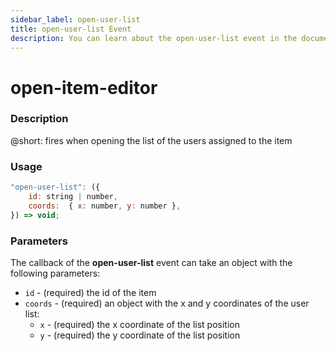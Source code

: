 ```yaml
---
sidebar_label: open-user-list
title: open-user-list Event
description: You can learn about the open-user-list event in the documentation of the DHTMLX JavaScript To Do List library. Browse developer guides and API reference, try out code examples and live demos, and download a free 30-day evaluation version of DHTMLX To Do List.
---
```


# open-item-editor

### Description

@short: fires when opening the list of the users assigned to the item

### Usage

~~~js
"open-user-list": ({
    id: string | number,
    coords:  { x: number, y: number },
}) => void;
~~~

### Parameters

The callback of the **open-user-list** event can take an object with the following parameters:

- `id` - (required) the id of the item
- `coords` - (required) an object with the x and y coordinates of the user list:
    - `x` - (required) the x coordinate of the list position
    - `y` - (required) the y coordinate of the list position 